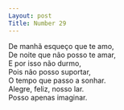```yaml
---
Layout: post
Title: Number 29
---
```


De manhã esqueço que te amo,                                                                                                                                                      
De noite que não posso te amar,                                                                                                                                                       
E por isso não durmo,                                                                                                                                                              
Pois não posso suportar,                                                                                                                                                          
O tempo que passo a sonhar.                                                                                                                                                          
Alegre, feliz, nosso lar.                                                                                                                                                          
Posso apenas imaginar. 

